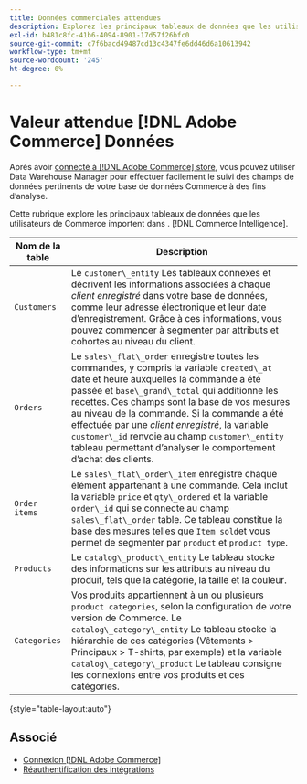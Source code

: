 ```yaml
---
title: Données commerciales attendues
description: Explorez les principaux tableaux de données que les utilisateurs de Commerce importent dans Commerce Intelligence.
exl-id: b481c8fc-41b6-4094-8901-17d57f26bfc0
source-git-commit: c7f6bacd49487cd13c4347fe6dd46d6a10613942
workflow-type: tm+mt
source-wordcount: '245'
ht-degree: 0%

---
```


# Valeur attendue [!DNL Adobe Commerce] Données

Après avoir [connecté à [!DNL Adobe Commerce] store](../../../data-analyst/importing-data/integrations/magento.md), vous pouvez utiliser Data Warehouse Manager pour effectuer facilement le suivi des champs de données pertinents de votre base de données Commerce à des fins d’analyse.

Cette rubrique explore les principaux tableaux de données que les utilisateurs de Commerce importent dans . [!DNL Commerce Intelligence].

| **Nom de la table** | **Description** |
|-----|-----|
| `Customers` | Le `customer\_entity` Les tableaux connexes et décrivent les informations associées à chaque *client enregistré* dans votre base de données, comme leur adresse électronique et leur date d’enregistrement. Grâce à ces informations, vous pouvez commencer à segmenter par attributs et cohortes au niveau du client. |
| `Orders` | Le `sales\_flat\_order` enregistre toutes les commandes, y compris la variable `created\_at` date et heure auxquelles la commande a été passée et `base\_grand\_total` qui additionne les recettes. Ces champs sont la base de vos mesures au niveau de la commande. Si la commande a été effectuée par une *client enregistré*, la variable `customer\_id` renvoie au champ  `customer\_entity` tableau permettant d’analyser le comportement d’achat des clients. |
| `Order items` | Le `sales\_flat\_order\_item` enregistre chaque élément appartenant à une commande. Cela inclut la variable `price` et `qty\_ordered` et la variable `order\_id` qui se connecte au champ `sales\_flat\_order` table. Ce tableau constitue la base des mesures telles que `Item sold`et vous permet de segmenter par `product` et `product type`. |
| `Products` | Le `catalog\_product\_entity` Le tableau stocke des informations sur les attributs au niveau du produit, tels que la catégorie, la taille et la couleur. |
| `Categories` | Vos produits appartiennent à un ou plusieurs `product categories`, selon la configuration de votre version de Commerce. Le `catalog\_category\_entity` Le tableau stocke la hiérarchie de ces catégories (Vêtements > Principaux > T-shirts, par exemple) et la variable `catalog\_category\_product` Le tableau consigne les connexions entre vos produits et ces catégories. |

{style="table-layout:auto"}

## Associé

* [Connexion [!DNL Adobe Commerce]](../integrations/magento.md)
* [Réauthentification des intégrations](https://experienceleague.adobe.com/docs/commerce-knowledge-base/kb/how-to/mbi-reauthenticating-integrations.html)
